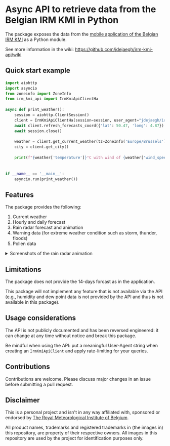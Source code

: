 # Async API to retrieve data from the Belgian IRM KMI in Python

The package exposes the data from the [mobile application of the Belgian IRM KMI](https://www.meteo.be/en/info/faq/products-services/the-rmi-weather-app) as a Python module. 

See more information in the wiki: https://github.com/jdejaegh/irm-kmi-api/wiki

## Quick start example

```python
import aiohttp
import asyncio
from zoneinfo import ZoneInfo
from irm_kmi_api import IrmKmiApiClientHa

async def print_weather():
    session = aiohttp.ClientSession()
    client = IrmKmiApiClientHa(session=session, user_agent="jdejaegh/irm-kmi-api README example")
    await client.refresh_forecasts_coord({'lat': 50.47, 'long': 4.87})
    await session.close()

    weather = client.get_current_weather(tz=ZoneInfo('Europe/Brussels'))
    city = client.get_city()

    print(f"{weather['temperature']}°C with wind of {weather['wind_speed']} km/h in {city}")


if __name__ == '__main__':
    asyncio.run(print_weather())
```


## Features

The package provides the following:  
1. Current weather
2. Hourly and daily forecast
3. Rain radar forecast and animation
4. Warning data (for extreme weather condition such as storm, thunder, floods)
5. Pollen data

<details>
<summary>Screenshots of the rain radar animation</summary>
<img src="https://github.com/jdejaegh/irm-kmi-api/raw/main/img/camera_light.png"/>  <br>
<img src="https://github.com/jdejaegh/irm-kmi-api/raw/main/img/camera_dark.png"/>  <br>
<img src="https://github.com/jdejaegh/irm-kmi-api/raw/main/img/camera_sat.png"/>  
</details>

## Limitations

The package does not provide the 14-days forcast as in the application.  

This package will not implement any feature that is not available via the API (e.g., humidity and dew point data is not
provided by the API and thus is not available in this package).


## Usage considerations

The API is not publicly documented and has been reversed engineered: it can change at any time without notice and break this package.  

Be mindful when using the API: put a meaningful User-Agent string when creating an `IrmKmiApiClient` and apply rate-limiting for your queries.


## Contributions

Contributions are welcome.  Please discuss major changes in an issue before submitting a pull request.



## Disclaimer

This is a personal project and isn't in any way affiliated with, sponsored or endorsed by [The Royal Meteorological 
Institute of Belgium](https://www.meteo.be).

All product names, trademarks and registered trademarks in (the images in) this repository, are property of their 
respective owners. All images in this repository are used by the project for identification purposes only.
